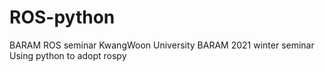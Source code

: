 # ROS-python
BARAM ROS seminar KwangWoon University BARAM 2021 winter seminar Using python to adopt rospy
